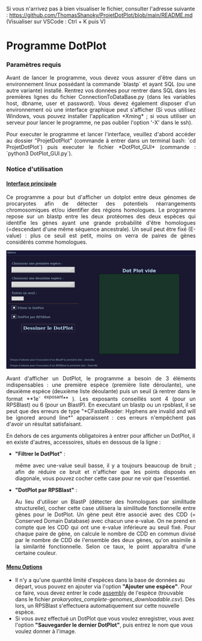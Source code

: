 Si vous n'arrivez pas à bien visualiser le fichier, consulter l'adresse suivante : https://github.com/ThomasShanoky/ProjetDotPlot/blob/main/README.md
(Visualiser sur VSCode : Ctrl + K puis V)

# Programme DotPlot

### **Paramètres requis**

<p style="text-align:justify">
Avant de lancer le programme, vous devez vous assurer d'être dans un environnement linux possédant la commande `blastp` et ayant SQL (ou une autre variante) installé. Rentrez vos données pour rentrer dans SQL dans les premières lignes du fichier ConnectionToDataBase.py (dans les variables host, dbname, user et password). Vous devez également disposer d'un environnement où une interface graphique peut s'afficher (Si vous utilisez Windows, vous pouvez installer l'application *Xming* ; si vous utiliser un serveur pour lancer le programme, ne pas oublier l'option '-X' dans le ssh).
</p><p style="text-align:justify">
Pour executer le programme et lancer l'interface, veuillez d'abord accéder au dossier "ProjetDotPlot" (commande à entrer dans un terminal bash: `cd ProjetDotPlot`) puis executer le fichier *DotPlot_GUI* (commande : `python3 DotPlot_GUI.py`). 
</p>

### **Notice d'utilisation**

#### <u>Interface principale</u>

<p style="text-align:justify">
Ce programme a pour but d'afficher un dotplot entre deux génomes de procaryotes afin de détecter des potentiels réarrangements chromosomiques et/ou identifier des régions homologues. Le programme repose sur un blastp entre les deux protéomes des deux espèces qui identifie les gènes ayant une grande probabilité d'être homologues (=descendant d'une même séquence ancestrale). Un seuil peut être fixé (E-value) : plus ce seuil est petit, moins on verra de paires de gènes considérés comme homologues.
</p>

![Interface](GUI.png)

<p style="text-align:justify">
Avant d'afficher un DotPlot, le programme a besoin de 3 éléments indispensables : une première espèce (première liste déroulante), une deuxième espèce (deuxième liste déoulante) puis un seuil (à rentrer dans le format **1e<sup>- exposant</sup>** ). Les exposants conseillés sont 4 (pour un RPSBlast) ou 6 (pour un BlastP). En executant un blastp ou un rpsblast, il se peut que des erreurs de type "*CFastaReader: Hyphens are invalid and will be ignored around line*" apparaissent : ces erreurs n'empêchent pas d'avoir un résultat satisfaisant.
</p>
En dehors de ces arguments obligatoires à entrer pour afficher un DotPlot, il en existe d'autres, accessoires, situés en dessous de la ligne : 

* **"Filtrer le DotPlot"** : <p style="text-align:justify"> même avec une-value seuil basse, il y a toujours beaucoup de bruit ; afin de réduire ce bruit et n'afficher que les points disposés en diagonale, vous pouvez cocher cette case pour ne voir que l'essentiel. </p>
* **"DotPlot par RPSBlast"** : <p style="text-align:justify"> Au lieu d'utiliser un BlastP (détecter des homologues par similitude structurelle), cocher cette case utilisera la similitude fonctionnelle entre gènes pour le DotPlot. Un gène peut être associé avec des CDD (= Conserved Domain Database) avec chacun une e-value. On ne prend en compte que les CDD qui ont une e-value inférieure au seuil fixé. Pour chaque paire de gène, on calcule le nombre de CDD en commun divisé par le nombre de CDD de l'ensemble des deux gènes, qu'on assimile à la similarité fonctionnelle. Selon ce taux, le point apparaîtra d'une certaine couleur. </p>

#### <u>Menu Options</u> 

* Il n'y a qu'une quantité limité d'espèces dans la base de données au départ, vous pouvez en ajouter via l'option **"Ajouter une espèce"**. Pour ce faire, vous devez entrer le code <u>assembly</u> de l'espèce (trouvable dans le fichier *prokaryotes_complete-genomes_downloadable.csv*). Dès lors, un RPSBlast s'effectuera automatiquement sur cette nouvelle espèce.
* Si vous avez effectué un DotPlot que vous voulez enregistrer, vous avez l'option **"Sauvegarder le dernier DotPlot"**, puis entrez le nom que vous voulez donner à l'image.
